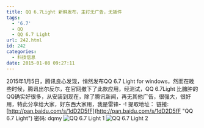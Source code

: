 ```yaml
---
title: QQ 6.7Light 新鲜发布，主打无广告，无插件
tags:
  - '6.7'
  - QQ
  - QQ 6.7 Light
url: 242.html
id: 242
categories:
  - 科技信息
date: 2015-01-08 09:27:11
---
```


2015年1月5日，腾讯良心发现，悄然发布QQ 6.7 Light for windows，然而在晚些时候，腾讯出尔反尔，在官网撤下了此款应用，经测试，QQ 6.7Light 比臃肿的QQ确实好很多，从安装到现在，除了腾讯新闻，再无其他广告，很强大，很好用，特此分享给大家，好东西大家用，我是雷锋- -! 提取地址： 链接: [http://pan.baidu.com/s/1dD2D5fF](http://pan.baidu.com/s/1dD2D5fF "QQ 6.7 Light") 密码: dqmy ![QQ 6.7 Light 1](http://www.jiliuke.com/wp-content/uploads/2015/01/QQ截图20150108092334.png) ![QQ 6.7 Light 2](http://www.jiliuke.com/wp-content/uploads/2015/01/QQ截图20150108092354.png)